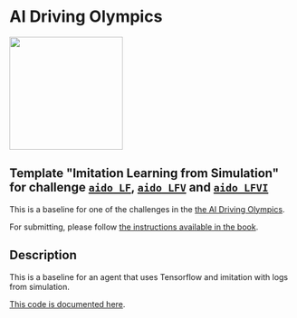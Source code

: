 <!-- do not modify - autogenerated -->
 
# AI Driving Olympics

<a href="http://aido.duckietown.org"><img width="200" src="https://www.duckietown.org/wp-content/uploads/2018/12/AIDO_no_text-e1544555660271.png"/></a>



## Template "Imitation Learning from Simulation" for challenge [`aido_LF`][lf], [`aido_LFV`][lfv] and [`aido_LFVI`][lfvi]

This is a baseline for one of the challenges in the [the AI Driving Olympics](http://aido.duckietown.org/).

For submitting, please follow [the instructions available in the book][book].
 
[book]: http://docs.duckietown.org/daffy/AIDO/out/

[lf]: http://docs.duckietown.org/daffy/AIDO/out/lf.html

[lfv]: http://docs.duckietown.org/daffy/AIDO/out/lf_v.html

[lfvi]: http://docs.duckietown.org/daffy/AIDO/out/lf_v_i.html

## Description

This is a baseline for an agent that uses Tensorflow and imitation with logs from simulation.

[This code is documented here](https://docs.duckietown.org/daffy/AIDO/outembodied_il_sim.html).
